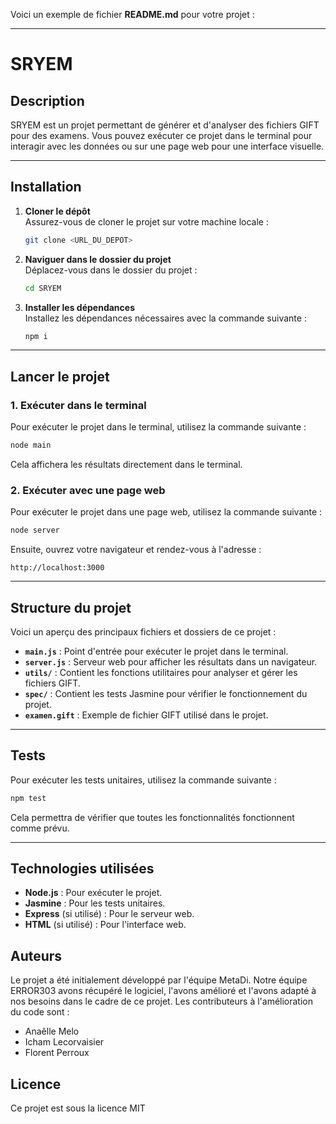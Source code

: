 Voici un exemple de fichier **README.md** pour votre projet :

---

# SRYEM

## Description
SRYEM est un projet permettant de générer et d'analyser des fichiers GIFT pour des examens. Vous pouvez exécuter ce projet dans le terminal pour interagir avec les données ou sur une page web pour une interface visuelle.

---

## Installation

1. **Cloner le dépôt**  
   Assurez-vous de cloner le projet sur votre machine locale :

   ```bash
   git clone <URL_DU_DEPOT>
   ```

2. **Naviguer dans le dossier du projet**  
   Déplacez-vous dans le dossier du projet :

   ```bash
   cd SRYEM
   ```

3. **Installer les dépendances**  
   Installez les dépendances nécessaires avec la commande suivante :

   ```bash
   npm i
   ```

---

## Lancer le projet

### 1. **Exécuter dans le terminal**
   Pour exécuter le projet dans le terminal, utilisez la commande suivante :

   ```bash
   node main
   ```

   Cela affichera les résultats directement dans le terminal.

### 2. **Exécuter avec une page web**
   Pour exécuter le projet dans une page web, utilisez la commande suivante :

   ```bash
   node server
   ```

   Ensuite, ouvrez votre navigateur et rendez-vous à l'adresse :

   ```
   http://localhost:3000
   ```

---

## Structure du projet

Voici un aperçu des principaux fichiers et dossiers de ce projet :

- **`main.js`** : Point d'entrée pour exécuter le projet dans le terminal.
- **`server.js`** : Serveur web pour afficher les résultats dans un navigateur.
- **`utils/`** : Contient les fonctions utilitaires pour analyser et gérer les fichiers GIFT.
- **`spec/`** : Contient les tests Jasmine pour vérifier le fonctionnement du projet.
- **`examen.gift`** : Exemple de fichier GIFT utilisé dans le projet.

---

## Tests

Pour exécuter les tests unitaires, utilisez la commande suivante :

```bash
npm test
```

Cela permettra de vérifier que toutes les fonctionnalités fonctionnent comme prévu.

---

## Technologies utilisées

- **Node.js** : Pour exécuter le projet.
- **Jasmine** : Pour les tests unitaires.
- **Express** (si utilisé) : Pour le serveur web.
- **HTML** (si utilisé) : Pour l'interface web.

## Auteurs

Le projet a été initialement développé par l'équipe MetaDi. 
Notre équipe ERROR303 avons récupéré le logiciel, l'avons amélioré et l'avons adapté à nos besoins dans le cadre de ce projet. 
Les contributeurs à l'amélioration du code sont :
 - Anaêlle Melo
 - Icham Lecorvaisier
 - Florent Perroux

## Licence

Ce projet est sous la licence MIT
